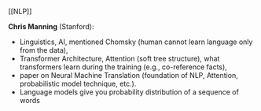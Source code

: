 [[NLP]]

**Chris Manning** (Stanford):  
- Linguistics, AI, mentioned Chomsky (human cannot learn language only from the data), 
- Transformer Architecture, Attention (soft tree structure), what transformers learn during the training (e.g., co-reference facts), 
- paper on Neural Machine Translation (foundation of NLP, Attention, probabilistic model technique, etc.).
- Language models give you probability distribution of a sequence of words
